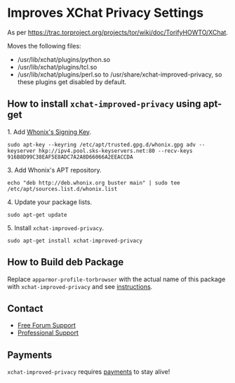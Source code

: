 # Improves XChat Privacy Settings #

As per https://trac.torproject.org/projects/tor/wiki/doc/TorifyHOWTO/XChat.

Moves the following files:
- /usr/lib/xchat/plugins/python.so
- /usr/lib/xchat/plugins/tcl.so
- /usr/lib/xchat/plugins/perl.so
to /usr/share/xchat-improved-privacy, so these plugins get disabled by
default.
## How to install `xchat-improved-privacy` using apt-get ##

1\. Add [Whonix's Signing Key](https://www.whonix.org/wiki/Whonix_Signing_Key).

```
sudo apt-key --keyring /etc/apt/trusted.gpg.d/whonix.gpg adv --keyserver hkp://ipv4.pool.sks-keyservers.net:80 --recv-keys 916B8D99C38EAF5E8ADC7A2A8D66066A2EEACCDA
```

3\. Add Whonix's APT repository.

```
echo "deb http://deb.whonix.org buster main" | sudo tee /etc/apt/sources.list.d/whonix.list
```

4\. Update your package lists.

```
sudo apt-get update
```

5\. Install `xchat-improved-privacy`.

```
sudo apt-get install xchat-improved-privacy
```

## How to Build deb Package ##

Replace `apparmor-profile-torbrowser` with the actual name of this package with `xchat-improved-privacy` and see [instructions](https://www.whonix.org/wiki/Dev/Build_Documentation/apparmor-profile-torbrowser).

## Contact ##

* [Free Forum Support](https://forums.whonix.org)
* [Professional Support](https://www.whonix.org/wiki/Professional_Support)

## Payments ##

`xchat-improved-privacy` requires [payments](https://www.whonix.org/wiki/Payments) to stay alive!
